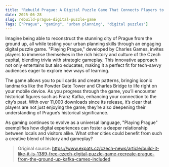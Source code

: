 ```yaml
---
title: "Rebuild Prague: A Digital Puzzle Game That Connects Players to History"
date: 2025-06-28
slug: rebuild-prague-digital-puzzle-game
Tags: ["Prague", "gaming", "urban planning", "digital puzzles"]
---
```


Imagine being able to reconstruct the stunning city of Prague from the ground up, all while testing your urban planning skills through an engaging digital puzzle game. "Playing Prague," developed by Charles Games, invites players to immerse themselves in the rich history and culture of the Czech capital, blending trivia with strategic gameplay. This innovative approach not only entertains but also educates, making it a perfect fit for tech-savvy audiences eager to explore new ways of learning.

The game allows you to pull cards and create patterns, bringing iconic landmarks like the Powder Gate Tower and Charles Bridge to life right on your mobile device. As you progress through the game, you’ll encounter historical figures such as Franz Kafka, enhancing your connection to the city’s past. With over 11,000 downloads since its release, it’s clear that players are not just enjoying the game; they’re also deepening their understanding of Prague’s historical significance.

As gaming continues to evolve as a universal language, "Playing Prague" exemplifies how digital experiences can foster a deeper relationship between locals and visitors alike. What other cities could benefit from such a creative blend of history and gameplay? 

> Original source: https://www.expats.cz/czech-news/article/build-it-like-it-is-1389-free-czech-digital-puzzle-game-recreate-prague-from-the-ground-up-kafka-cameo-included